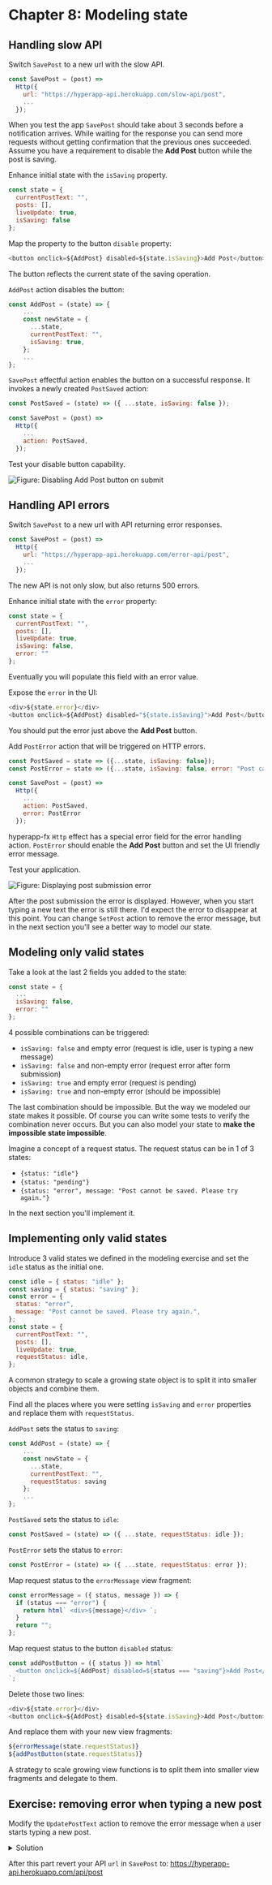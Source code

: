 # Chapter 8: Modeling state

## Handling slow API

Switch ```SavePost``` to a new url with the slow API.
```js
const SavePost = (post) =>
  Http({
    url: "https://hyperapp-api.herokuapp.com/slow-api/post",
    ...
  });
```
When you test the app ```SavePost``` should take about 3 seconds before a notification arrives. 
While waiting for the response you can send more requests without getting confirmation that the previous ones succeeded. 
Assume you have a requirement to disable the **Add Post** button while the post is saving.

Enhance initial state with the ```isSaving``` property.
```js
const state = {
  currentPostText: "",
  posts: [],
  liveUpdate: true,
  isSaving: false
};
```

Map the property to the button ```disable``` property:
```js
<button onclick=${AddPost} disabled=${state.isSaving}>Add Post</button>
```
The button reflects the current state of the saving operation.

```AddPost``` action disables the button:
```js
const AddPost = (state) => {
    ...
    const newState = {
      ...state,
      currentPostText: "",
      isSaving: true,
    };
    ...
};
```

```SavePost``` effectful action enables the button on a successful response.
It invokes a newly created ```PostSaved``` action:
```js
const PostSaved = (state) => ({ ...state, isSaving: false });

const SavePost = (post) =>
  Http({
    ...
    action: PostSaved,
  });
```

Test your disable button capability.

![Figure: Disabling Add Post button on submit](images/disable.png)

## Handling API errors

Switch ```SavePost``` to a new url with API returning error responses.
```js
const SavePost = (post) =>
  Http({
    url: "https://hyperapp-api.herokuapp.com/error-api/post",
    ...
  });
```
The new API is not only slow, but also returns 500 errors.

Enhance initial state with the ```error``` property:
```js
const state = {
  currentPostText: "",
  posts: [],
  liveUpdate: true,
  isSaving: false,
  error: ""
};
```
Eventually you will populate this field with an error value.

Expose the ```error``` in the UI:
```js
<div>${state.error}</div>
<button onclick=${AddPost} disabled="${state.isSaving}">Add Post</button>
```
You should put the error just above the **Add Post** button.

Add ```PostError``` action that will be triggered on HTTP errors. 
```js
const PostSaved = state => ({...state, isSaving: false});
const PostError = state => ({...state, isSaving: false, error: "Post cannot be saved. Please try again."});

const SavePost = (post) =>
  Http({
    ...
    action: PostSaved,
    error: PostError
  });
```
hyperapp-fx ```Http``` effect has a special error field for the error handling action.
```PostError``` should enable the **Add Post** button and set the UI friendly error message. 

Test your application. 

![Figure: Displaying post submission error](images/api-error.png)

After the post submission the error is displayed. 
However, when you start typing a new text the error is still there. 
I'd expect the error to disappear at this point. 
You can change ```SetPost``` action to remove the error message, but in the next section you'll see a better way to model our state.

## Modeling only valid states

Take a look at the last 2 fields you added to the state:
```js
const state = {
  ...
  isSaving: false,
  error: ""
};
```

4 possible combinations can be triggered:
* ```isSaving: false``` and empty error (request is idle, user is typing a new message)
* ```isSaving: false``` and non-empty error (request error after form submission)
* ```isSaving: true``` and empty error (request is pending)
* ```isSaving: true``` and non-empty error (should be impossible)

The last combination should be impossible. But the way we modeled our state makes it possible. 
Of course you can write some tests to verify the combination never occurs. But you can also model your state to **make the impossible state impossible**.

Imagine a concept of a request status.
The request status can be in 1 of 3 states:
* ```{status: "idle"}```
* ```{status: "pending"}```
* ```{status: "error", message: "Post cannot be saved. Please try again."}```

In the next section you'll implement it.

## Implementing only valid states

Introduce 3 valid states we defined in the modeling exercise and set the ```idle``` status as the initial one.
```js
const idle = { status: "idle" };
const saving = { status: "saving" };
const error = {
  status: "error",
  message: "Post cannot be saved. Please try again.",
};
const state = {
  currentPostText: "",
  posts: [],
  liveUpdate: true,
  requestStatus: idle,
};
```
A common strategy to scale a growing state object is to split it into smaller objects and combine them.

Find all the places where you were setting ```isSaving``` and ```error``` properties and replace them with ```requestStatus```. 

```AddPost``` sets the status to ```saving```:
```js
const AddPost = (state) => {
    ...
    const newState = {
      ...state,
      currentPostText: "",
      requestStatus: saving
    };
    ...
};
```

```PostSaved``` sets the status to ```idle```:
```js
const PostSaved = (state) => ({ ...state, requestStatus: idle });
```

```PostError``` sets the status to ```error```:
```js
const PostError = (state) => ({ ...state, requestStatus: error });
```

Map request status to the ```errorMessage``` view fragment:
```js
const errorMessage = ({ status, message }) => {
  if (status === "error") {
    return html` <div>${message}</div> `;
  }
  return "";
};
```
Map request status to the button ```disabled``` status:
```js
const addPostButton = ({ status }) => html`
  <button onclick=${AddPost} disabled=${status === "saving"}>Add Post</button>
`;
```

Delete those two lines:
```js
<div>${state.error}</div>
<button onclick=${AddPost} disabled=${state.isSaving}>Add Post</button>
```

And replace them with your new view fragments:
```js
${errorMessage(state.requestStatus)}
${addPostButton(state.requestStatus)}
```
A strategy to scale growing view functions is to split them into smaller view fragments and delegate to them.

## Exercise: removing error when typing a new post

Modify the ```UpdatePostText``` action to remove the error message when a user starts typing a new post.

<details>
    <summary id="cleaning_text_input">Solution</summary>

```js
const UpdatePostText = (state, currentPostText) => ({
  ...state,
  currentPostText,
  requestStatus: idle
});
```

</details>

After this part revert your API ```url``` in ```SavePost``` to: https://hyperapp-api.herokuapp.com/api/post
